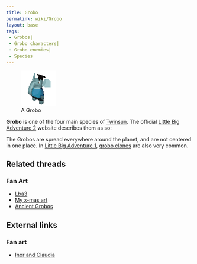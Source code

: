 ```yaml
---
title: Grobo
permalink: wiki/Grobo
layout: base
tags:
 - Grobos| 
 - Grobo characters| 
 - Grobo enemies| 
 - Species
---
```


<figure>
<img src="assets/lba2/_characters/groboanim.gif" title="A Grobo"
width="95" />
<figcaption>A Grobo</figcaption>
</figure>

**Grobo** is one of the four main species of
[Twinsun](Twinsun "wikilink"). The official [Little Big Adventure
2](Little_Big_Adventure_2 "wikilink") website describes them as so:

The Grobos are spread everywhere around the planet, and are not centered
in one place. In [Little Big Adventure
1](Little_Big_Adventure_1 "wikilink"), [grobo
clones](grobo_clones "wikilink") are also very common.

## Related threads

### Fan Art

- [Lba3](http://forum.magicball.net/showthread.php?p=84457#post84457)
- [My x-mas art](https://forum.magicball.net/showthread.php?t=4757)
- [Ancient Grobos](https://forum.magicball.net/showthread.php?t=4617)

## External links

### Fan art

- [Inor and Claudia](http://www.deviantart.com/view/11302613/)
